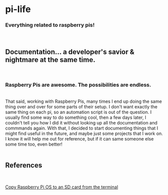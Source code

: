 # pi-life
### Everything related to raspberry pis!

<br>

## Documentation... a developer's savior & nightmare at the same time.
<br>

### Raspberry Pis are awesome. The possibilities are endless. 

<br>
That said, working with Raspberry Pis, many times I end up doing the same thing over and over for some parts of their setup. I don't want exactly the same thing on each pi, so an automation script is out of the question. I usually find some way to do something cool, then a few days later, I couldn't tell you how I did it without looking up all the documentation and commmands again. With that, I decided to start documenting things that I might find useful in the future, and maybe just some projects that I work on. I know it will help me out for reference, but if it can same someone else some time too, even better!


<br>
<br>

## References
<br>

[Copy Raspberry Pi OS to an SD card from the terminal](./copy-os-to-sd-card)